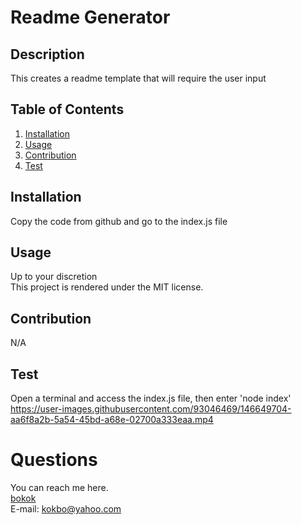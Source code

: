 
  # Readme Generator

  ## Description 
  This creates a readme template that will require the user input

  ## Table of Contents
  1. [Installation](#Installation)
  2. [Usage](#Usage)
  3. [Contribution](#Contribution)
  4. [Test](#Test)

  ## Installation
  Copy the code from github and go to the index.js file

  ## Usage 
  Up to your discretion<br>
  This project is rendered under the MIT license.

  ## Contribution
  N/A

  ## Test
  Open a terminal and access the index.js file, then enter 'node index'
  https://user-images.githubusercontent.com/93046469/146649704-aa6f8a2b-5a54-45bd-a68e-02700a333eaa.mp4
  
  # Questions
   You can reach me here.<br>
   [bokok](github.com/bokok)<br>
   E-mail: <kokbo@yahoo.com>
